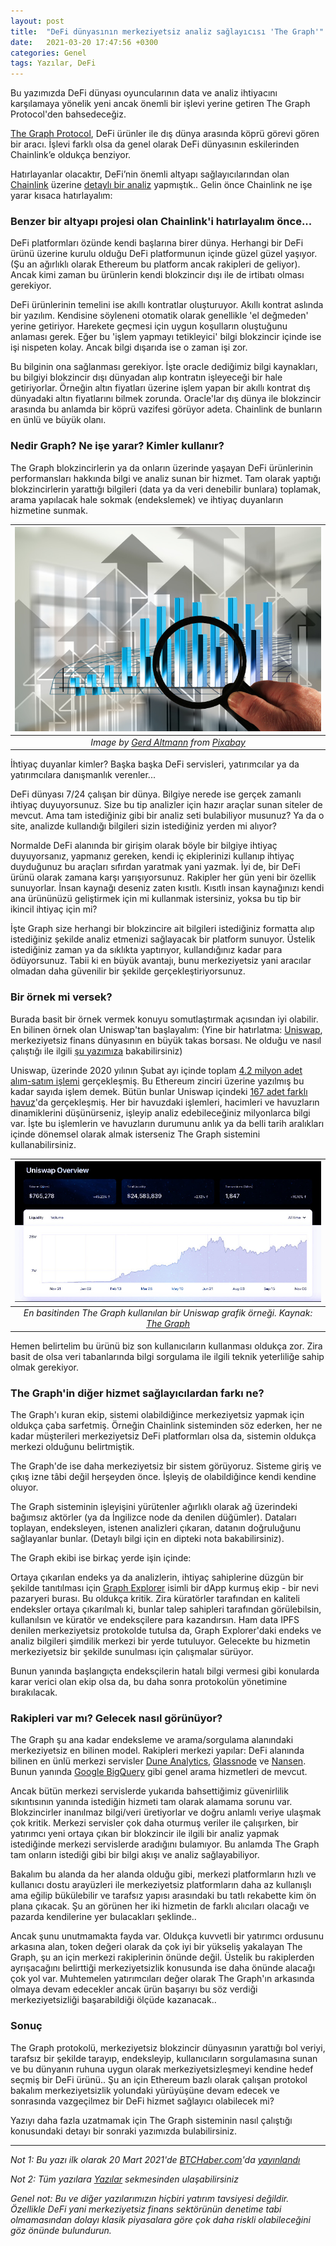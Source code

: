 ```yaml
---
layout: post
title:  "DeFi dünyasının merkeziyetsiz analiz sağlayıcısı 'The Graph'"
date:   2021-03-20 17:47:56 +0300
categories: Genel
tags: Yazılar, DeFi
---
```


Bu yazımızda DeFi dünyası oyuncularının data ve analiz ihtiyacını karşılamaya yönelik yeni ancak önemli bir işlevi yerine getiren The Graph Protocol'den bahsedeceğiz.

[The Graph Protocol](https://thegraph.com/), DeFi ürünler ile dış dünya arasında köprü görevi gören bir aracı. İşlevi farklı olsa da genel olarak DeFi dünyasının eskilerinden Chainlink’e oldukça benziyor. 

Hatırlayanlar olacaktır, DeFi’nin önemli altyapı sağlayıcılarından olan [Chainlink](https://chain.link/) üzerine [detaylı bir analiz](/genel/2020/12/22/definin-bilgi-kaynagi-oracle.html) yapmıştık.. Gelin önce Chainlink ne işe yarar kısaca hatırlayalım:

### Benzer bir altyapı projesi olan Chainlink'i hatırlayalım önce... 

DeFi platformları özünde kendi başlarına birer dünya. Herhangi bir DeFi ürünü üzerine kurulu olduğu DeFi platformunun içinde güzel güzel yaşıyor. (Şu an ağırlıklı olarak Ethereum bu platform ancak rakipleri de geliyor). Ancak kimi zaman bu ürünlerin kendi blokzincir dışı ile de irtibatı olması gerekiyor.

DeFi ürünlerinin temelini ise akıllı kontratlar oluşturuyor. Akıllı kontrat aslında bir yazılım. Kendisine söyleneni otomatik olarak genellikle 'el değmeden' yerine getiriyor. Harekete geçmesi için uygun koşulların oluştuğunu anlaması gerek. Eğer bu 'işlem yapmayı tetikleyici' bilgi blokzincir içinde ise işi nispeten kolay. Ancak bilgi dışarıda ise o zaman işi zor.

Bu bilginin ona sağlanması gerekiyor. İşte oracle dediğimiz bilgi kaynakları, bu bilgiyi blokzincir dışı dünyadan alıp kontratın işleyeceği bir hale getiriyorlar. Örneğin altın fiyatları üzerine işlem yapan bir akıllı kontrat dış dünyadaki altın fiyatlarını bilmek zorunda. Oracle'lar dış dünya ile blokzincir arasında bu anlamda  bir köprü vazifesi görüyor adeta. Chainlink de bunların en ünlü ve büyük olanı.

### Nedir Graph? Ne işe yarar? Kimler kullanır?
The Graph blokzincirlerin ya da onların üzerinde yaşayan DeFi ürünlerinin performansları hakkında bilgi ve analiz sunan bir hizmet. Tam olarak yaptığı blokzincirlerin yarattığı bilgileri (data ya da veri denebilir bunlara) toplamak, arama yapılacak hale sokmak (endekslemek) ve ihtiyaç duyanların hizmetine sunmak.

| ![e-wallet](/assets/arrows-2899888_800.jpg)|
|:--:| 
| *Image by [Gerd Altmann](https://pixabay.com/users/geralt-9301/) from [Pixabay](https://pixabay.com/)*|

İhtiyaç duyanlar kimler? Başka başka DeFi servisleri, yatırımcılar ya da yatırımcılara danışmanlık verenler...

DeFi dünyası 7/24 çalışan bir dünya. Bilgiye nerede ise gerçek zamanlı ihtiyaç duyuyorsunuz. Size bu tip analizler için hazır araçlar sunan siteler de mevcut. Ama tam istediğiniz gibi bir analiz seti bulabiliyor musunuz? Ya da o site, analizde kullandığı bilgileri sizin istediğiniz yerden mi alıyor?

Normalde DeFi alanında bir girişim olarak böyle bir bilgiye ihtiyaç duyuyorsanız, yapmanız gereken, kendi iç ekiplerinizi kullanıp ihtiyaç duyduğunuz bu araçları sıfırdan yaratmak yani yazmak. İyi de, bir DeFi ürünü olarak zamana karşı yarışıyorsunuz. Rakipler her gün yeni bir özellik sunuyorlar. İnsan kaynağı deseniz zaten kısıtlı. Kısıtlı insan kaynağınızı kendi ana ürününüzü geliştirmek için mi kullanmak istersiniz, yoksa bu tip bir ikincil ihtiyaç için mi?

İşte Graph size herhangi bir blokzincire ait bilgileri istediğiniz formatta alıp istediğiniz şekilde analiz etmenizi sağlayacak bir platform sunuyor. Üstelik istediğiniz zaman ya da sıklıkta yaptırıyor, kullandığınız kadar para ödüyorsunuz.  Tabii ki en büyük avantajı, bunu merkeziyetsiz yani aracılar olmadan daha güvenilir bir şekilde gerçekleştiriyorsunuz. 

### Bir örnek mi versek?
Burada basit bir örnek vermek konuyu somutlaştırmak açısından iyi olabilir. En bilinen örnek olan Uniswap'tan başlayalım: (Yine bir hatırlatma: [Uniswap](https://uniswap.org/), merkeziyetsiz finans dünyasının en büyük takas borsası.  Ne olduğu ve nasıl çalıştığı ile ilgili [şu yazımıza](/genel/2020/09/15/nedir-bu-uniswap.html) bakabilirsiniz)

Uniswap, üzerinde 2020 yılının Şubat ayı içinde toplam [4.2 milyon adet alım-satım işlemi](https://duneanalytics.com/danrobinson/uniswap-combined-metrics) gerçekleşmiş. Bu Ethereum zinciri üzerine yazılmış bu kadar sayıda işlem demek. Bütün bunlar Uniswap içindeki [167 adet farklı havuz](https://info.uniswap.org/pairs)'da gerçekleşmiş. Her bir havuzdaki işlemleri,  hacimleri ve havuzların dinamiklerini düşünürseniz, işleyip analiz edebileceğiniz milyonlarca bilgi var. İşte bu işlemlerin ve havuzların durumunu anlık ya da belli tarih aralıkları içinde dönemsel olarak almak isterseniz The Graph sistemini kullanabilirsiniz.

| ![uniswap_on_the_graph](/assets/uniswap-overview_800.jpg)|
|:--:| 
| *En basitinden The Graph kullanılan bir Uniswap grafik örneği. Kaynak: [The Graph](https://thegraph.com/blog/uniswap-built-on-the-graph)*|

Hemen belirtelim bu ürünü biz son kullanıcıların kullanması oldukça zor. Zira basit de olsa veri tabanlarında bilgi sorgulama ile ilgili teknik yeterliliğe sahip olmak gerekiyor. 

### The Graph'in diğer hizmet sağlayıcılardan farkı ne?
The Graph'ı kuran ekip, sistemi olabildiğince merkeziyetsiz yapmak için oldukça çaba sarfetmiş. Örneğin Chainlink sisteminden söz ederken, her ne kadar müşterileri merkeziyetsiz DeFi platformları olsa da, sistemin oldukça merkezi olduğunu belirtmiştik.

The Graph'de ise daha merkeziyetsiz bir sistem görüyoruz. Sisteme giriş ve çıkış izne tâbi değil herşeyden önce. İşleyiş de olabildiğince kendi kendine oluyor. 

The Graph sisteminin işleyişini yürütenler ağırlıklı olarak ağ üzerindeki bağımsız aktörler (ya da İngilizce node da denilen düğümler). Dataları toplayan, endeksleyen, istenen analizleri çıkaran, datanın doğruluğunu sağlayanlar bunlar. (Detaylı bilgi için en dipteki nota bakabilirsiniz).

The Graph ekibi ise birkaç yerde işin içinde:

Ortaya çıkarılan endeks ya da analizlerin, ihtiyaç sahiplerine düzgün bir şekilde tanıtılması için [Graph Explorer](https://thegraph.com/explorer/) isimli bir dApp kurmuş ekip - bir nevi pazaryeri burası. Bu oldukça kritik. Zira küratörler tarafından en kaliteli endeksler ortaya çıkarılmalı ki, bunlar talep sahipleri tarafından görülebilsin, kullanılsın ve küratör ve endeksçilere para kazandırsın. Ham data IPFS denilen merkeziyetsiz protokolde tutulsa da, Graph Explorer'daki endeks ve analiz bilgileri şimdilik merkezi bir yerde tutuluyor. Gelecekte bu hizmetin merkeziyetsiz bir şekilde sunulması için çalışmalar sürüyor. 

Bunun yanında başlangıçta endeksçilerin hatalı bilgi vermesi gibi konularda karar verici olan ekip olsa da, bu daha sonra protokolün yönetimine bırakılacak.

### Rakipleri var mı? Gelecek nasıl görünüyor?

The Graph şu ana kadar endeksleme ve arama/sorgulama alanındaki merkeziyetsiz en bilinen model. Rakipleri merkezi yapılar: DeFi alanında bilinen en ünlü merkezi servisler [Dune Analytics](https://duneanalytics.com/home), [Glassnode](https://glassnode.com/) ve [Nansen](https://nansen.ai/).  Bunun yanında [Google BigQuery](https://cloud.google.com/bigquery) gibi genel arama hizmetleri de mevcut. 

Ancak bütün merkezi servislerde yukarıda bahsettiğimiz güvenirlilik sıkıntısının yanında istediğin hizmeti tam olarak alamama sorunu var. Blokzincirler inanılmaz bilgi/veri üretiyorlar ve doğru anlamlı veriye ulaşmak çok kritik. Merkezi servisler çok daha oturmuş veriler ile çalışırken, bir yatırımcı yeni ortaya çıkan bir blokzincir ile ilgili bir analiz yapmak istediğinde merkezi servislerde aradığını bulamıyor. Bu anlamda The Graph tam onların istediği gibi bir bilgi akışı ve analiz sağlayabiliyor. 

Bakalım bu alanda da her alanda olduğu gibi, merkezi platformların hızlı ve kullanıcı dostu arayüzleri ile merkeziyetsiz platformların daha az kullanışlı ama eğilip bükülebilir ve tarafsız yapısı arasındaki bu tatlı rekabette kim ön plana çıkacak. Şu an görünen her iki hizmetin de farklı alıcıları olacağı ve pazarda kendilerine yer bulacakları şeklinde.. 

Ancak şunu unutmamakta fayda var. Oldukça kuvvetli bir yatırımcı ordusunu arkasına alan, token değeri olarak da çok iyi bir yükseliş yakalayan The Graph, şu an için merkezi rakiplerinin önünde değil. Üstelik bu rakiplerden ayrışacağını belirttiği merkeziyetsizlik konusunda ise daha önünde alacağı çok yol var. Muhtemelen yatırımcıları değer olarak The Graph'ın arkasında olmaya devam edecekler ancak ürün başarıyı bu söz verdiği merkeziyetsizliği başarabildiği ölçüde kazanacak.. 

### Sonuç
The Graph protokolü, merkeziyetsiz blokzincir dünyasının yarattığı bol veriyi, tarafsız bir şekilde tarayıp, endeksleyip, kullanıcıların sorgulamasına sunan ve bu dünyanın ruhuna uygun olarak merkeziyetsizleşmeyi kendine hedef seçmiş bir DeFi ürünü.. Şu an için Ethereum bazlı olarak çalışan protokol bakalım merkeziyetsizlik yolundaki yürüyüşüne devam edecek ve sonrasında vazgeçilmez bir DeFi hizmet sağlayıcı olabilecek mi? 

Yazıyı daha fazla uzatmamak için The Graph sisteminin nasıl çalıştığı konusundaki detayı bir sonraki yazımızda bulabilirsiniz. 

---

*Not 1: Bu yazı ilk olarak 20 Mart 2021'de [BTCHaber.com](https://www.btchaber.com/)'da [yayınlandı](https://www.btchaber.com/yeni-bir-ethereum-rakibi-binance-smart-chain/)*

*Not 2: Tüm yazılara [Yazılar](/articles/) sekmesinden ulaşabilirsiniz*

*Genel not: Bu ve diğer yazılarımızın hiçbiri yatırım tavsiyesi değildir. Özellikle DeFi yani merkeziyetsiz finans sektörünün denetime tabi olmamasından dolayı klasik piyasalara göre çok daha riskli olabileceğini göz önünde bulundurun.*


